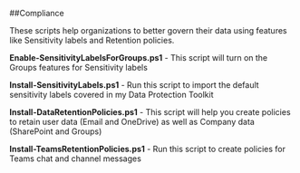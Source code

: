 ##Compliance

These scripts help organizations to better govern their data using features like Sensitivity labels and Retention policies.
<p><b>Enable-SensitivityLabelsForGroups.ps1</b> - This script will turn on the Groups features for Sensitivity labels
<p><b>Install-SensitivityLabels.ps1</b> - Run this script to import the default sensitivity labels covered in my Data Protection Toolkit
<p><b>Install-DataRetentionPolicies.ps1</b> - This script will help you create policies to retain user data (Email and OneDrive) as well as Company data (SharePoint and Groups)
<p><b>Install-TeamsRetentionPolicies.ps1</b> - Run this script to create policies for Teams chat and channel messages

